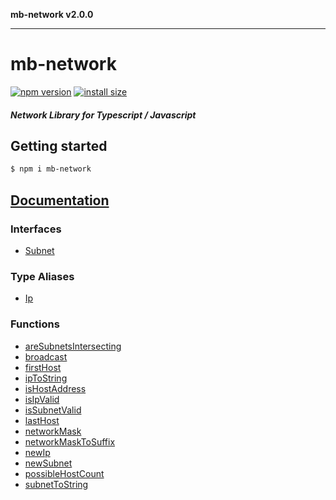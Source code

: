 **mb-network v2.0.0**

***

# mb-network

[![npm version](https://img.shields.io/badge/npm-v2.0.0-orange)](https://www.npmjs.org/package/mb-network)
[![install size](https://packagephobia.com/badge?p=mb-network)](https://packagephobia.com/result?p=mb-network)

#### *Network Library for Typescript / Javascript*

## Getting started
```bash
$ npm i mb-network
```

## [Documentation](_media/globals.md)

### Interfaces

- [Subnet](_media/Subnet.md)

### Type Aliases

- [Ip](_media/Ip.md)

### Functions

- [areSubnetsIntersecting](_media/areSubnetsIntersecting.md)
- [broadcast](_media/broadcast.md)
- [firstHost](_media/firstHost.md)
- [ipToString](_media/ipToString.md)
- [isHostAddress](_media/isHostAddress.md)
- [isIpValid](_media/isIpValid.md)
- [isSubnetValid](_media/isSubnetValid.md)
- [lastHost](_media/lastHost.md)
- [networkMask](_media/networkMask.md)
- [networkMaskToSuffix](_media/networkMaskToSuffix.md)
- [newIp](_media/newIp.md)
- [newSubnet](_media/newSubnet.md)
- [possibleHostCount](_media/possibleHostCount.md)
- [subnetToString](_media/subnetToString.md)
